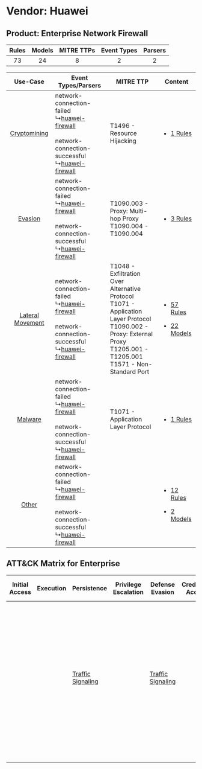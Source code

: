 Vendor: Huawei
==============
Product: Enterprise Network Firewall
------------------------------------
| Rules | Models | MITRE TTPs | Event Types | Parsers |
|:-----:|:------:|:----------:|:-----------:|:-------:|
|  73   |   24   |     8      |      2      |    2    |

|    Use-Case    | Event Types/Parsers    | MITRE TTP    | Content    |
|:----:| ---- | ---- | ---- |
|     [Cryptomining](../../../UseCases/uc_cryptomining.md)     |  network-connection-failed<br> ↳[huawei-firewall](Ps/pC_huaweifirewall.md)<br><br> network-connection-successful<br> ↳[huawei-firewall](Ps/pC_huaweifirewall.md)<br> | T1496 - Resource Hijacking<br>    | [<ul><li>1 Rules</li></ul>](RM/r_m_huawei_enterprise_network_firewall_Cryptomining.md)    |
|          [Evasion](../../../UseCases/uc_evasion.md)          |  network-connection-failed<br> ↳[huawei-firewall](Ps/pC_huaweifirewall.md)<br><br> network-connection-successful<br> ↳[huawei-firewall](Ps/pC_huaweifirewall.md)<br> | T1090.003 - Proxy: Multi-hop Proxy<br>T1090.004 - T1090.004<br>    | [<ul><li>3 Rules</li></ul>](RM/r_m_huawei_enterprise_network_firewall_Evasion.md)    |
| [Lateral Movement](../../../UseCases/uc_lateral_movement.md) |  network-connection-failed<br> ↳[huawei-firewall](Ps/pC_huaweifirewall.md)<br><br> network-connection-successful<br> ↳[huawei-firewall](Ps/pC_huaweifirewall.md)<br> | T1048 - Exfiltration Over Alternative Protocol<br>T1071 - Application Layer Protocol<br>T1090.002 - Proxy: External Proxy<br>T1205.001 - T1205.001<br>T1571 - Non-Standard Port<br> | [<ul><li>57 Rules</li></ul><ul><li>22 Models</li></ul>](RM/r_m_huawei_enterprise_network_firewall_Lateral_Movement.md) |
|          [Malware](../../../UseCases/uc_malware.md)          |  network-connection-failed<br> ↳[huawei-firewall](Ps/pC_huaweifirewall.md)<br><br> network-connection-successful<br> ↳[huawei-firewall](Ps/pC_huaweifirewall.md)<br> | T1071 - Application Layer Protocol<br>    | [<ul><li>1 Rules</li></ul>](RM/r_m_huawei_enterprise_network_firewall_Malware.md)    |
|    [Other](../../../UseCases/uc_other.md)    |  network-connection-failed<br> ↳[huawei-firewall](Ps/pC_huaweifirewall.md)<br><br> network-connection-successful<br> ↳[huawei-firewall](Ps/pC_huaweifirewall.md)<br> |    | [<ul><li>12 Rules</li></ul><ul><li>2 Models</li></ul>](RM/r_m_huawei_enterprise_network_firewall_Other.md)    |

ATT&CK Matrix for Enterprise
----------------------------
| Initial Access | Execution | Persistence                                                            | Privilege Escalation | Defense Evasion                                                        | Credential Access | Discovery | Lateral Movement | Collection | Command and Control                                                                                                                                                                                                                                                                                                                                                                                                                                | Exfiltration                                                                                | Impact                                                                  |
| -------------- | --------- | ---------------------------------------------------------------------- | -------------------- | ---------------------------------------------------------------------- | ----------------- | --------- | ---------------- | ---------- | -------------------------------------------------------------------------------------------------------------------------------------------------------------------------------------------------------------------------------------------------------------------------------------------------------------------------------------------------------------------------------------------------------------------------------------------------- | ------------------------------------------------------------------------------------------- | ----------------------------------------------------------------------- |
|                |           | [Traffic Signaling](https://attack.mitre.org/techniques/T1205)<br><br> |                      | [Traffic Signaling](https://attack.mitre.org/techniques/T1205)<br><br> |                   |           |                  |            | [Non-Standard Port](https://attack.mitre.org/techniques/T1571)<br><br>[Traffic Signaling](https://attack.mitre.org/techniques/T1205)<br><br>[Proxy: Multi-hop Proxy](https://attack.mitre.org/techniques/T1090/003)<br><br>[Proxy: External Proxy](https://attack.mitre.org/techniques/T1090/002)<br><br>[Application Layer Protocol](https://attack.mitre.org/techniques/T1071)<br><br>[Proxy](https://attack.mitre.org/techniques/T1090)<br><br> | [Exfiltration Over Alternative Protocol](https://attack.mitre.org/techniques/T1048)<br><br> | [Resource Hijacking](https://attack.mitre.org/techniques/T1496)<br><br> |